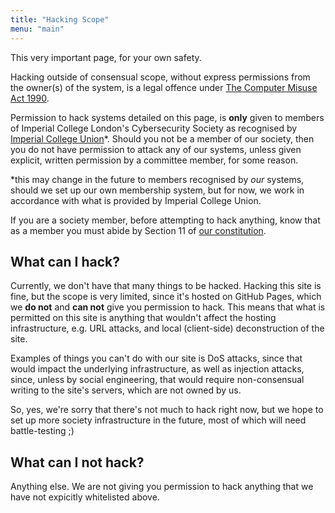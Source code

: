 ```yaml
---
title: "Hacking Scope"
menu: "main"
---
```


This very important page, for your own safety.

Hacking outside of consensual scope, without express permissions from the owner(s) of the system, is a legal offence under [The Computer Misuse Act 1990](https://www.legislation.gov.uk/ukpga/1990/18/contents).

Permission to hack systems detailed on this page, is **only** given to members of Imperial College London's Cybersecurity Society as recognised by [Imperial College Union](https://www.imperialcollegeunion.org/activities/a-to-z/cybersecurity)*. Should you not be a member of our society, then you do not have permission to attack any of our systems, unless given explicit, written permission by a committee member, for some reason.

*this may change in the future to members recognised by _our_ systems, should we set up our own membership system, but for now, we work in accordance with what is provided by Imperial College Union.

If you are a society member, before attempting to hack anything, know that as a member you must abide by Section 11 of [our constitution](/docs/constitution-20250227.pdf)<!-- And of course the rest of the constitution, too..-->.

## What can I hack?

Currently, we don't have that many things to be hacked. Hacking this site is fine, but the scope is very limited, since it's hosted on GitHub Pages, which we **do not** and **can not** give you permission to hack. This means that what is permitted on this site is anything that wouldn't affect the hosting infrastructure, e.g. URL attacks, and local (client-side) deconstruction of the site.

Examples of things you can't do with our site is DoS attacks, since that would impact the underlying infrastructure, as well as injection attacks, since, unless by social engineering, that would require non-consensual writing to the site's servers, which are not owned by us.

So, yes, we're sorry that there's not much to hack right now, but we hope to set up more society infrastructure in the future, most of which will need battle-testing ;)

## What can I not hack?

Anything else. We are not giving you permission to hack anything that we have not expicitly whitelisted above.
